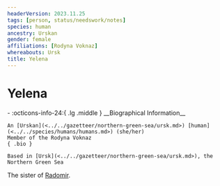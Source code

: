 ```yaml
---
headerVersion: 2023.11.25
tags: [person, status/needswork/notes]
species: human
ancestry: Urskan
gender: female
affiliations: [Rodyna Voknaz]
whereabouts: Ursk
title: Yelena
---
```

# Yelena
<div class="grid cards ext-narrow-margin ext-one-column" markdown>
- :octicons-info-24:{ .lg .middle } __Biographical Information__

    An [Urskan](<../../gazetteer/northern-green-sea/ursk.md>) [human](<../../species/humans/humans.md>) (she/her)  
    Member of the Rodyna Voknaz  
    { .bio }

    Based in [Ursk](<../../gazetteer/northern-green-sea/ursk.md>), the Northern Green Sea
</div>


The sister of [Radomir](<./radomir.md>). 

